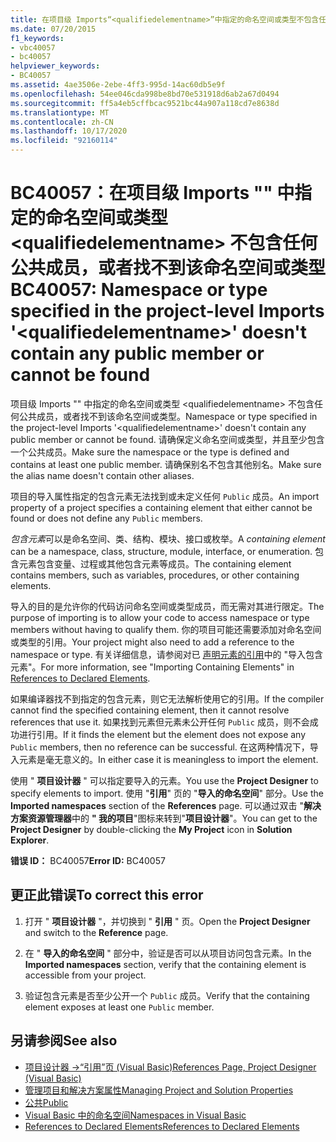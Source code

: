```yaml
---
title: 在项目级 Imports“<qualifiedelementname>”中指定的命名空间或类型不包含任何公共成员，或者找不到该命名空间或类型
ms.date: 07/20/2015
f1_keywords:
- vbc40057
- bc40057
helpviewer_keywords:
- BC40057
ms.assetid: 4ae3506e-2ebe-4ff3-995d-14ac60db5e9f
ms.openlocfilehash: 54ee046cda998be8bd70e531918d6ab2a67d0494
ms.sourcegitcommit: ff5a4eb5cffbcac9521bc44a907a118cd7e8638d
ms.translationtype: MT
ms.contentlocale: zh-CN
ms.lasthandoff: 10/17/2020
ms.locfileid: "92160114"
---
```

# <a name="bc40057-namespace-or-type-specified-in-the-project-level-imports-qualifiedelementname-doesnt-contain-any-public-member-or-cannot-be-found"></a><span data-ttu-id="b30f5-102">BC40057：在项目级 Imports "" 中指定的命名空间或类型 \<qualifiedelementname> 不包含任何公共成员，或者找不到该命名空间或类型</span><span class="sxs-lookup"><span data-stu-id="b30f5-102">BC40057: Namespace or type specified in the project-level Imports '\<qualifiedelementname>' doesn't contain any public member or cannot be found</span></span>

<span data-ttu-id="b30f5-103">项目级 Imports "" 中指定的命名空间或类型 \<qualifiedelementname> 不包含任何公共成员，或者找不到该命名空间或类型。</span><span class="sxs-lookup"><span data-stu-id="b30f5-103">Namespace or type specified in the project-level Imports '\<qualifiedelementname>' doesn't contain any public member or cannot be found.</span></span> <span data-ttu-id="b30f5-104">请确保定义命名空间或类型，并且至少包含一个公共成员。</span><span class="sxs-lookup"><span data-stu-id="b30f5-104">Make sure the namespace or the type is defined and contains at least one public member.</span></span> <span data-ttu-id="b30f5-105">请确保别名不包含其他别名。</span><span class="sxs-lookup"><span data-stu-id="b30f5-105">Make sure the alias name doesn't contain other aliases.</span></span>

 <span data-ttu-id="b30f5-106">项目的导入属性指定的包含元素无法找到或未定义任何 `Public` 成员。</span><span class="sxs-lookup"><span data-stu-id="b30f5-106">An import property of a project specifies a containing element that either cannot be found or does not define any `Public` members.</span></span>

 <span data-ttu-id="b30f5-107">*包含元素*可以是命名空间、类、结构、模块、接口或枚举。</span><span class="sxs-lookup"><span data-stu-id="b30f5-107">A *containing element* can be a namespace, class, structure, module, interface, or enumeration.</span></span> <span data-ttu-id="b30f5-108">包含元素包含变量、过程或其他包含元素等成员。</span><span class="sxs-lookup"><span data-stu-id="b30f5-108">The containing element contains members, such as variables, procedures, or other containing elements.</span></span>

 <span data-ttu-id="b30f5-109">导入的目的是允许你的代码访问命名空间或类型成员，而无需对其进行限定。</span><span class="sxs-lookup"><span data-stu-id="b30f5-109">The purpose of importing is to allow your code to access namespace or type members without having to qualify them.</span></span> <span data-ttu-id="b30f5-110">你的项目可能还需要添加对命名空间或类型的引用。</span><span class="sxs-lookup"><span data-stu-id="b30f5-110">Your project might also need to add a reference to the namespace or type.</span></span> <span data-ttu-id="b30f5-111">有关详细信息，请参阅对已 [声明元素的引用](../../programming-guide/language-features/declared-elements/references-to-declared-elements.md)中的 "导入包含元素"。</span><span class="sxs-lookup"><span data-stu-id="b30f5-111">For more information, see "Importing Containing Elements" in [References to Declared Elements](../../programming-guide/language-features/declared-elements/references-to-declared-elements.md).</span></span>

 <span data-ttu-id="b30f5-112">如果编译器找不到指定的包含元素，则它无法解析使用它的引用。</span><span class="sxs-lookup"><span data-stu-id="b30f5-112">If the compiler cannot find the specified containing element, then it cannot resolve references that use it.</span></span> <span data-ttu-id="b30f5-113">如果找到元素但元素未公开任何 `Public` 成员，则不会成功进行引用。</span><span class="sxs-lookup"><span data-stu-id="b30f5-113">If it finds the element but the element does not expose any `Public` members, then no reference can be successful.</span></span> <span data-ttu-id="b30f5-114">在这两种情况下，导入元素是毫无意义的。</span><span class="sxs-lookup"><span data-stu-id="b30f5-114">In either case it is meaningless to import the element.</span></span>

 <span data-ttu-id="b30f5-115">使用 " **项目设计器** " 可以指定要导入的元素。</span><span class="sxs-lookup"><span data-stu-id="b30f5-115">You use the **Project Designer** to specify elements to import.</span></span> <span data-ttu-id="b30f5-116">使用 "**引用**" 页的 "**导入的命名空间**" 部分。</span><span class="sxs-lookup"><span data-stu-id="b30f5-116">Use the **Imported namespaces** section of the **References** page.</span></span> <span data-ttu-id="b30f5-117">可以通过双击 "**解决方案资源管理器**中的 **" 我的项目**"图标来转到"**项目设计器**"。</span><span class="sxs-lookup"><span data-stu-id="b30f5-117">You can get to the **Project Designer** by double-clicking the **My Project** icon in **Solution Explorer**.</span></span>

 <span data-ttu-id="b30f5-118">**错误 ID：** BC40057</span><span class="sxs-lookup"><span data-stu-id="b30f5-118">**Error ID:** BC40057</span></span>

## <a name="to-correct-this-error"></a><span data-ttu-id="b30f5-119">更正此错误</span><span class="sxs-lookup"><span data-stu-id="b30f5-119">To correct this error</span></span>

1. <span data-ttu-id="b30f5-120">打开 " **项目设计器** "，并切换到 " **引用** " 页。</span><span class="sxs-lookup"><span data-stu-id="b30f5-120">Open the **Project Designer** and switch to the **Reference** page.</span></span>

2. <span data-ttu-id="b30f5-121">在 " **导入的命名空间** " 部分中，验证是否可以从项目访问包含元素。</span><span class="sxs-lookup"><span data-stu-id="b30f5-121">In the **Imported namespaces** section, verify that the containing element is accessible from your project.</span></span>

3. <span data-ttu-id="b30f5-122">验证包含元素是否至少公开一个 `Public` 成员。</span><span class="sxs-lookup"><span data-stu-id="b30f5-122">Verify that the containing element exposes at least one `Public` member.</span></span>

## <a name="see-also"></a><span data-ttu-id="b30f5-123">另请参阅</span><span class="sxs-lookup"><span data-stu-id="b30f5-123">See also</span></span>

- [<span data-ttu-id="b30f5-124">项目设计器 -&gt;“引用”页 (Visual Basic)</span><span class="sxs-lookup"><span data-stu-id="b30f5-124">References Page, Project Designer (Visual Basic)</span></span>](/visualstudio/ide/reference/references-page-project-designer-visual-basic)
- [<span data-ttu-id="b30f5-125">管理项目和解决方案属性</span><span class="sxs-lookup"><span data-stu-id="b30f5-125">Managing Project and Solution Properties</span></span>](/visualstudio/ide/managing-project-and-solution-properties)
- [<span data-ttu-id="b30f5-126">公共</span><span class="sxs-lookup"><span data-stu-id="b30f5-126">Public</span></span>](../modifiers/public.md)
- [<span data-ttu-id="b30f5-127">Visual Basic 中的命名空间</span><span class="sxs-lookup"><span data-stu-id="b30f5-127">Namespaces in Visual Basic</span></span>](../../programming-guide/program-structure/namespaces.md)
- [<span data-ttu-id="b30f5-128">References to Declared Elements</span><span class="sxs-lookup"><span data-stu-id="b30f5-128">References to Declared Elements</span></span>](../../programming-guide/language-features/declared-elements/references-to-declared-elements.md)
